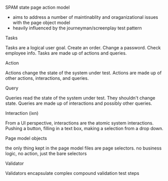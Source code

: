 SPAM
state page action model

* aims to address a number of maintinablity and oraganizational issues with the page object model
* heavily influenced by the journeyman/screenplay test pattern


Tasks

Tasks are a logical user goal.  Create an order.  Change a password.  Check employee info.
Tasks are made up of actions and queries.

Action

Actions change the state of the system under test.  Actions are made up of other actions, interactions, and queries.

Query

Queries read the state of the system under test.  They shouldn't change state.  Queries are made up of interactions and possibly other queries.

Interaction (ixn)

From a UI perspective, interactions are the atomic system interactions.  Pushing a button, filling in a text box, making a selection from a drop down.

Page model objects

the only thing kept in the page model files are page selectors.  no business logic, no action, just the bare selectors

Validator

Validators encapsulate complex compound validation test steps
